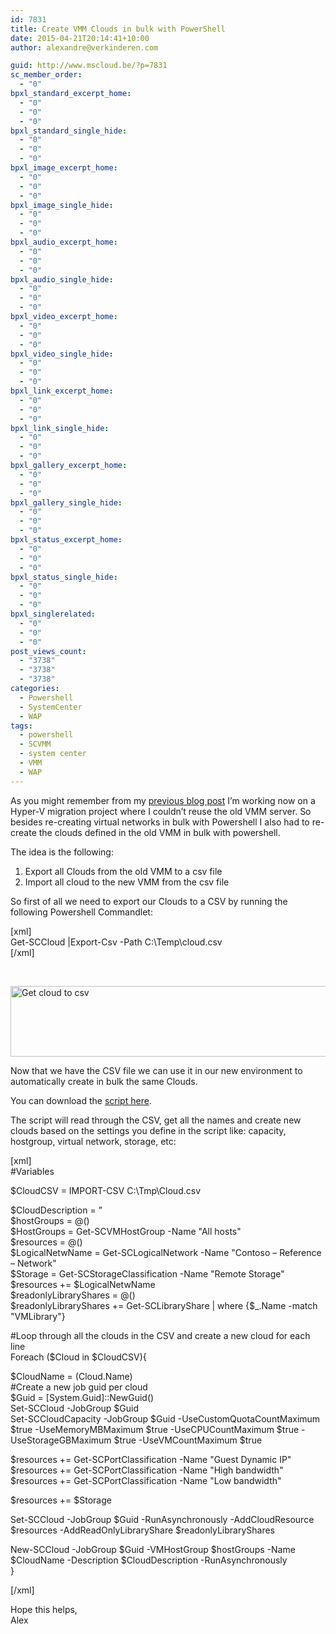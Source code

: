 ```yaml
---
id: 7831
title: Create VMM Clouds in bulk with PowerShell
date: 2015-04-21T20:14:41+10:00
author: alexandre@verkinderen.com

guid: http://www.mscloud.be/?p=7831
sc_member_order:
  - "0"
bpxl_standard_excerpt_home:
  - "0"
  - "0"
  - "0"
bpxl_standard_single_hide:
  - "0"
  - "0"
  - "0"
bpxl_image_excerpt_home:
  - "0"
  - "0"
  - "0"
bpxl_image_single_hide:
  - "0"
  - "0"
  - "0"
bpxl_audio_excerpt_home:
  - "0"
  - "0"
  - "0"
bpxl_audio_single_hide:
  - "0"
  - "0"
  - "0"
bpxl_video_excerpt_home:
  - "0"
  - "0"
  - "0"
bpxl_video_single_hide:
  - "0"
  - "0"
  - "0"
bpxl_link_excerpt_home:
  - "0"
  - "0"
  - "0"
bpxl_link_single_hide:
  - "0"
  - "0"
  - "0"
bpxl_gallery_excerpt_home:
  - "0"
  - "0"
  - "0"
bpxl_gallery_single_hide:
  - "0"
  - "0"
  - "0"
bpxl_status_excerpt_home:
  - "0"
  - "0"
  - "0"
bpxl_status_single_hide:
  - "0"
  - "0"
  - "0"
bpxl_singlerelated:
  - "0"
  - "0"
  - "0"
post_views_count:
  - "3738"
  - "3738"
  - "3738"
categories:
  - Powershell
  - SystemCenter
  - WAP
tags:
  - powershell
  - SCVMM
  - system center
  - VMM
  - WAP
---
```

As you might remember from my [previous blog post](http://www.mscloud.be/create-virtual-networks-in-vmm-with-powershell/) I&#8217;m working now on a Hyper-V migration project where I couldn&#8217;t reuse the old VMM server. So besides re-creating virtual networks in bulk with Powershell I also had to re-create the clouds defined in the old VMM in bulk with powershell.

The idea is the following:

  1. Export all Clouds from the old VMM to a csv file
  2. Import all cloud to the new VMM from the csv file

So first of all we need to export our Clouds to a CSV by running the following Powershell Commandlet:

[xml]  
Get-SCCloud |Export-Csv -Path C:\Temp\cloud.csv  
[/xml]

&nbsp;

[<img class="alignnone wp-image-8651 size-large" src="http://mscloudstorage.blob.core.windows.net/mscloudstorage/2015/03/getclousd-1024x150.png" alt="Get cloud to csv" width="768" height="113" srcset="/wp-content/uploads/2015/03/getclousd-1024x150.png 1024w, /wp-content/uploads/2015/03/getclousd-300x44.png 300w, /wp-content/uploads/2015/03/getclousd-768x113.png 768w" sizes="(max-width: 768px) 100vw, 768px" />](http://mscloudstorage.blob.core.windows.net/mscloudstorage/2015/03/getclousd.png)

Now that we have the CSV file we can use it in our new environment to automatically create in bulk the same Clouds.

You can download the <a href="https://gallery.technet.microsoft.com/Create-VMM-Clouds-in-bulk-daa75f49" target="_blank">script here</a>.

The script will read through the CSV, get all the names and create new clouds based on the settings you define in the script like: capacity, hostgroup, virtual network, storage, etc:

[xml]  
#Variables

$CloudCSV = IMPORT-CSV C:\Tmp\Cloud.csv

$CloudDescription = &#8221;  
$hostGroups = @()  
$HostGroups = Get-SCVMHostGroup -Name "All hosts"  
$resources = @()  
$LogicalNetwName = Get-SCLogicalNetwork -Name "Contoso &#8211; Reference &#8211; Network"  
$Storage = Get-SCStorageClassification -Name "Remote Storage"  
$resources += $LogicalNetwName  
$readonlyLibraryShares = @()  
$readonlyLibraryShares += Get-SCLibraryShare | where {$_.Name -match "VMLibrary"}

#Loop through all the clouds in the CSV and create a new cloud for each line  
Foreach ($Cloud in $CloudCSV){

$CloudName = $($Cloud.Name)  
#Create a new job guid per cloud  
$Guid = [System.Guid]::NewGuid()  
Set-SCCloud -JobGroup $Guid  
Set-SCCloudCapacity -JobGroup $Guid -UseCustomQuotaCountMaximum $true -UseMemoryMBMaximum $true -UseCPUCountMaximum $true -UseStorageGBMaximum $true -UseVMCountMaximum $true

$resources += Get-SCPortClassification -Name "Guest Dynamic IP"  
$resources += Get-SCPortClassification -Name "High bandwidth"  
$resources += Get-SCPortClassification -Name "Low bandwidth"

$resources += $Storage

Set-SCCloud -JobGroup $Guid -RunAsynchronously -AddCloudResource $resources -AddReadOnlyLibraryShare $readonlyLibraryShares

New-SCCloud -JobGroup $Guid -VMHostGroup $hostGroups -Name $CloudName -Description $CloudDescription -RunAsynchronously  
}

[/xml]

Hope this helps,  
Alex
